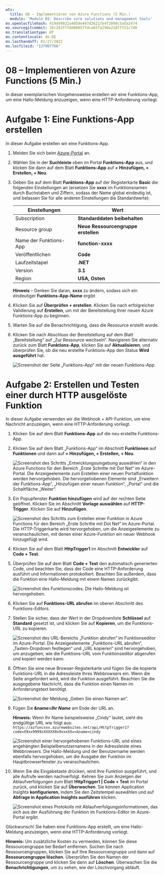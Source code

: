 ```yaml
---
wts:
  title: 08 – Implementieren von Azure Functions (5 Min.)
  module: 'Module 03: Describe core solutions and management tools'
ms.openlocfilehash: 419d49832a4059e447d2621fe4f209dc5ada2474
ms.sourcegitcommit: 26c283fffdd08057fdce65fa29de218fff21c7d0
ms.translationtype: HT
ms.contentlocale: de-DE
ms.lasthandoff: 01/27/2022
ms.locfileid: "137907766"
---
```

# <a name="08---implement-azure-functions-5-min"></a>08 – Implementieren von Azure Functions (5 Min.)

In dieser exemplarischen Vorgehensweise erstellen wir eine Funktions-App, um eine Hallo-Meldung anzuzeigen, wenn eine HTTP-Anforderung vorliegt. 

# <a name="task-1-create-a-function-app"></a>Aufgabe 1: Eine Funktions-App erstellen 

In dieser Aufgabe erstellen wir eine Funktions-App.

1. Melden Sie sich beim [Azure-Portal](https://portal.azure.com) an.

2. Wählen Sie in der **Suchleiste** oben im Portal **Funktions-App** aus, und klicken Sie dann auf dem Blatt **Funktions-App** auf **+ Hinzufügen, + Erstellen, + Neu**.

3. Geben Sie auf dem Blatt **Funktions-App** auf der Registerkarte **Basic** die folgenden Einstellungen an (ersetzen Sie **xxxx** im Funktionsnamen durch Buchstaben und Ziffern, sodass der Name global eindeutig ist, und belassen Sie für alle anderen Einstellungen die Standardwerte): 

    | Einstellungen | Wert |
    | -- | --|
    | Subscription | **Standarddaten beibehalten** |
    | Resource group | **Neue Ressourcengruppe erstellen** |
    | Name der Funktions-App | **function-xxxx** |
    | Veröffentlichen | **Code** |
    | Laufzeitstapel | **.NET** |
    | Version | **3.1** |
    | Region | **USA, Osten** |

    **Hinweis** – Denken Sie daran, **xxxx** zu ändern, sodass sich ein eindeutiger **Funktions-App-Name** ergibt

4. Klicken Sie auf **Überprüfen + erstellen**. Klicken Sie nach erfolgreicher Validierung auf **Erstellen**, um mit der Bereitstellung Ihrer neuen Azure Funktions-App zu beginnen.

5. Warten Sie auf die Benachrichtigung, dass die Ressource erstellt wurde.

6. Klicken Sie nach Abschluss der Bereitstellung auf dem Blatt „Bereitstellung“ auf „Zur Ressource wechseln“. Navigieren Sie alternativ zurück zum Blatt **Funktions-App**, klicken Sie auf **Aktualisieren**, und überprüfen Sie, ob die neu erstellte Funktions-App den Status **Wird ausgeführt** hat. 

    ![Screenshot der Seite „Funktions-App“ mit der neuen Funktions-App.](../images/0701.png)

# <a name="task-2-create-a-http-triggered-function-and-test"></a>Aufgabe 2: Erstellen und Testen einer durch HTTP ausgelöste Funktion

In dieser Aufgabe verwenden wir die Webhook + API-Funktion, um eine Nachricht anzuzeigen, wenn eine HTTP-Anforderung vorliegt. 

1. Klicken Sie auf dem Blatt **Funktions-App** auf die neu erstellte Funktions-App. 

2. Klicken Sie auf dem Blatt „Funktions-App“ im Abschnitt **Funktionen** auf **Funktionen** und dann auf **+ Hinzufügen, + Erstellen, + Neu**.

    ![Screenshot des Schritts „Entwicklungsumgebung auswählen“ in den Azure Functions für den Bereich „Erste Schritte mit Dot Net“ im Azure-Portal. Die Anzeigeelemente zum Erstellen einer neuen Portalfunktion werden hervorgehoben. Die hervorgehobenen Elemente sind „Erweitern der Funktions-App“, „Hinzufügen einer neuen Funktion“, „Portal“ und die Schaltfläche „Weiter“.](../images/0702.png)

3. Ein Popupfenster **Funktion hinzufügen** wird auf der rechten Seite geöffnet. Klicken Sie im Abschnitt **Vorlage auswählen** auf **HTTP-Trigger**. Klicken Sie auf **Hinzufügen**. 

    ![Screenshot des Schritts zum Erstellen einer Funktion in Azure Functions für den Bereich „Erste Schritte mit Dot Net“ im Azure-Portal. Die HTTP-Triggerkarte wird hervorgehoben, um die Anzeigeelemente zu veranschaulichen, mit denen einer Azure-Funktion ein neuer Webhook hinzugefügt wird.](../images/0702a.png)

4. Klicken Sie auf dem Blatt **HttpTrigger1** im Abschnitt **Entwickler** auf **Code + Test**. 

5. Überprüfen Sie auf dem Blatt **Code + Test** den automatisch generierten Code, und beachten Sie, dass der Code eine HTTP-Anforderung ausführt und Informationen protokolliert. Beachten Sie außerdem, dass die Funktion eine Hallo-Meldung mit einem Namen zurückgibt. 

    ![Screenshot des Funktionscodes. Die Hallo-Meldung ist hervorgehoben.](../images/0704.png)

6. Klicken Sie auf **Funktions-URL abrufen** im oberen Abschnitt des Funktions-Editors. 

7. Stellen Sie sicher, dass der Wert in der Dropdownliste **Schlüssel** auf **Standard** gesetzt ist, und klicken Sie auf **Kopieren**, um die Funktions-URL zu kopieren. 

    ![Screenshot des URL-Bereichs „Funktion abrufen“ im Funktionseditor im Azure-Portal. Die Anzeigeelemente „Funktions-URL abrufen“, „Tasten-Dropdown festlegen“ und „URL kopieren“ sind hervorgehoben, um anzugeben, wie die Funktions-URL vom Funktionseditor abgerufen und kopiert werden kann.](../images/0705.png)

8. Öffnen Sie eine neue Browser-Registerkarte und fügen Sie die kopierte Funktions-URL in die Adressleiste Ihres Webbrowsers ein. Wenn die Seite angefordert wird, wird die Funktion ausgeführt. Beachten Sie die ausgegebene Nachricht, dass die Funktion einen Namen im Anforderungstext benötigt.

    ![Screenshot der Meldung „Geben Sie einen Namen an“.](../images/0706.png)

9. Fügen Sie **&name=*Ihr Name*** am Ende der URL an.

    **Hinweis:** Wenn Ihr Name beispielsweise „Cindy“ lautet, sieht die endgültige URL wie folgt aus: `https://azfuncxxx.azurewebsites.net/api/HttpTrigger1?code=X9xx9999xXXXXX9x9xxxXX==&name=cindy`

    ![Screenshot einer hervorgehobenen Funktions-URL und eines angehängten Beispielbenutzernamens in der Adressleiste eines Webbrowsers. Die Hallo-Meldung und der Benutzername werden ebenfalls hervorgehoben, um die Ausgabe der Funktion im Hauptbrowserfenster zu veranschaulichen.](../images/0707.png)

10. Wenn Sie die Eingabetaste drücken, wird Ihre Funktion ausgeführt, und alle Aufrufe werden nachverfolgt. Kehren Sie zum Anzeigen der Ablaufverfolgungen zum Blatt **HttpTrigger1 \| Code + Test** im Portal zurück, und klicken Sie auf **Überwachen**. Sie können Application Insights **konfigurieren**, indem Sie den Zeitstempel auswählen und auf **Abfrage in Application Insights ausführen** klicken.

    ![Screenshot eines Protokolls mit Ablaufverfolgungsinformationen, das sich aus der Ausführung der Funktion im Funktions-Editor im Azure-Portal ergibt.](../images/0709.png) 

Glückwunsch! Sie haben eine Funktions-App erstellt, um eine Hallo-Meldung anzuzeigen, wenn eine HTTP-Anforderung vorliegt.  

**Hinweis:** Um zusätzliche Kosten zu vermeiden, können Sie diese Ressourcengruppe bei Bedarf entfernen. Suchen Sie nach Ressourcengruppen, klicken Sie auf Ihre Ressourcengruppe und dann auf **Ressourcengruppe löschen**. Überprüfen Sie den Namen der Ressourcengruppe und klicken Sie dann auf **Löschen**. Überwachen Sie die **Benachrichtigungen**, um zu sehen, wie der Löschvorgang abläuft.
